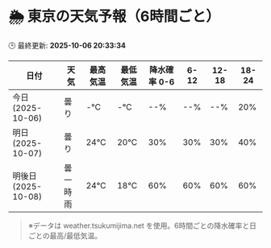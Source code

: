# 🌦️ 東京の天気予報（6時間ごと）

🕒 最終更新: **2025-10-06 20:33:34**

| 日付 | 天気 | 最高気温 | 最低気温 | 降水確率 0-6 | 6-12 | 12-18 | 18-24 |
|------|------|----------|----------|------------|------|------|------|
| 今日 (2025-10-06) | 曇り | -℃ | -℃ | --% | --% | --% | 20% |
| 明日 (2025-10-07) | 曇り | 24℃ | 20℃ | 30% | 30% | 30% | 40% |
| 明後日 (2025-10-08) | 曇一時雨 | 24℃ | 18℃ | 60% | 60% | 60% | 60% |

> ※データは weather.tsukumijima.net を使用。6時間ごとの降水確率と日ごとの最高/最低気温。